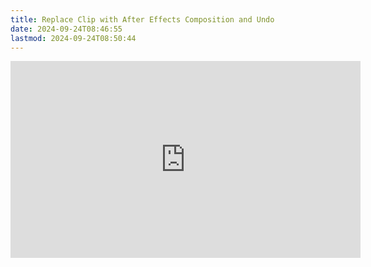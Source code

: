 ```yaml
---
title: Replace Clip with After Effects Composition and Undo
date: 2024-09-24T08:46:55
lastmod: 2024-09-24T08:50:44
---
```


<div class="iframe-16-9-container">
<iframe class="youTubeIframe" width="560" height="315" src="https://www.youtube.com/embed/yWgizCYYohQ?rel=0" title="YouTube video player" frameborder="0" allow="accelerometer; autoplay; clipboard-write; encrypted-media; gyroscope; picture-in-picture; web-share" allowfullscreen></iframe>
</div>
